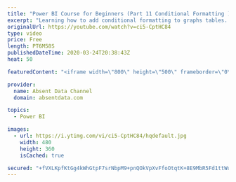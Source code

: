 ```yaml
---
title: "Power BI Course for Beginners (Part 11 Conditional Formatting )"
excerpt: "Learning how to add conditional formatting to graphs tables. Utilize colors and icons to deliver quick insights"
originalUrl: https://youtube.com/watch?v=ci5-CptHC84
type: video
price: Free
length: PT6M58S
publishedDateTime: 2020-03-24T20:38:43Z
heat: 50

featuredContent: "<iframe width=\"800\" height=\"500\" frameborder=\"0\" src=\"https://www.youtube.com/embed/ci5-CptHC84\" allow=\"accelerometer; autoplay; encrypted-media; gyroscope; picture-in-picture\" allowfullscreen></iframe>"

provider:
  name: Absent Data Channel
  domain: absentdata.com

topics:
  - Power BI

images:
  - url: https://i.ytimg.com/vi/ci5-CptHC84/hqdefault.jpg
    width: 480
    height: 360
    isCached: true

secured: "+fVXLKpfKtGg4kWhGtpF7srNbpM9+pnQOkVpXvFfoOtqtK+8E9MbR5Fd1ttWu+mI934G983X3x8S1Io3dsVuiLa3uEoJLyUJbRKyPpJFs7tfMRFu25jfzWp96RSe8EhWEP/UDwnM+rlBpMFfP4j2EE8eb3bVxnSQBGzPsNC0jNNw4G5wa2P8ov02H/C9QzW8jGYQb69R6C6GnTIlTvNdK3XA9kGa4RxPKmTGEzVvMkEq17Oi0LgpkZEQUe6c55EAzpCton9mtjV4EZ7vVHhqlGf7omYf23tIevCyoFU4mVcbDC0g1T5FwsVWuRW59ZPgk5viARHCy3GTF1hrxCx0mPykN0A8B0BDVY6H3bP1eswbzZG6TWE7dQxbtQxjE3PhGUDivyf9t69eTI99XYDbgh07Sol3TKBzmxR0AFelzNo=;EOQ96a7iGBxopFkq8FmCsw=="
---
```


